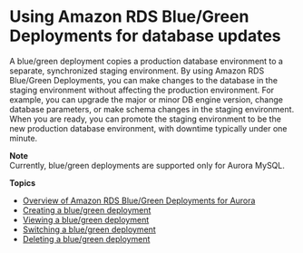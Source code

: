 # Using Amazon RDS Blue/Green Deployments for database updates<a name="blue-green-deployments"></a>

A blue/green deployment copies a production database environment to a separate, synchronized staging environment\. By using Amazon RDS Blue/Green Deployments, you can make changes to the database in the staging environment without affecting the production environment\. For example, you can upgrade the major or minor DB engine version, change database parameters, or make schema changes in the staging environment\. When you are ready, you can promote the staging environment to be the new production database environment, with downtime typically under one minute\.

**Note**  
Currently, blue/green deployments are supported only for Aurora MySQL\.

**Topics**
+ [Overview of Amazon RDS Blue/Green Deployments for Aurora](blue-green-deployments-overview.md)
+ [Creating a blue/green deployment](blue-green-deployments-creating.md)
+ [Viewing a blue/green deployment](blue-green-deployments-viewing.md)
+ [Switching a blue/green deployment](blue-green-deployments-switching.md)
+ [Deleting a blue/green deployment](blue-green-deployments-deleting.md)